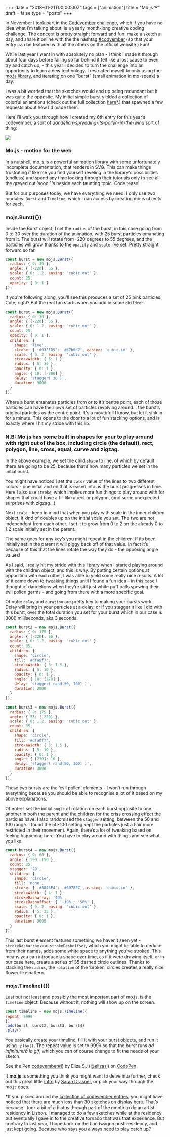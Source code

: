+++
date = "2018-01-21T00:00:00Z"
tags = ["animation"]
title = "Mo.js ➰"
draft = false
type = "posts"
+++

In November I took part in the <a href="http://codevember.xyz/" target="_blank">Codevember</a> challenge, which if you have no idea what I’m talking about, is a yearly month-long creative coding challenge. The concept is pretty straight forward and fun: make a sketch a day, and share it online with the the hashtag <a href="https://twitter.com/search?q=codevember&src=typd" target="_blank">#codvember</a> (so that your entry can be featured with all the others on the official website.) Fun!

While last year I went in with absolutely no plan - I think I made it through about four days before falling so far behind it felt like a lost cause to even try and catch up, - this year I decided to turn the challenge into an opportunity to learn a new technology. I restricted myself to only using the <a href="http://mojs.io/" target="_blank">mo.js library</a>, and iterating on one "burst" (small animation in mo-speak) a day.

I was a bit worried that the sketches would end up being redundant but it was quite the opposite. My initial simple burst yielded a collection of colorful aniamtions (check out the full collection <a href="https://codepen.io/collection/XegEbZ/#">here*</a>.) that spawned a few requests about how I'd made them. 

Here I’ll walk you through how I created my 6th entry for this year’s codevember, a sort of <em>dandelion-spreading-its-pollen-in-the-wind</em> sort of thing:

<img src="images/codevemberday6.gif">

### Mo.js - motion for the web
In a nutshell, mo.js is a powerful animation library with some unfortunately incomplete documentation, that renders in SVG. This can make things frustrating if like me you find yourself reveling in the library's possibilities (endless) and spend any time looking through their tutorials only to see all the greyed out ‘soon!’ ’s beside each taunting topic. Code tease!

But for our purposes today, we have everything we need. I only use two modules. ```Burst``` and ```Timeline```, which I can access by creating mo.js objects for each.

### mojs.Burst({})
Inside the Burst object, I set the ```radius``` of the burst, in this case going from 0 to 30 over the duration of the animation, with 25 burst particles emanating from it. The burst will rotate from -220 degrees to 55 degrees, and the particles will grow thanks to the ```opacity``` and ```scale``` I’ve set. Pretty straight forward so far.

```javascript
const burst = new mojs.Burst({
  radius: { 0: 30 },
  angle: { [-220]: 55 },
  scale: { 0: 1.2, easing: 'cubic.out' },
  count: 25, 
  opacity: { 0: 1 }
});
```

If you're following along, you'll see this produces a set of 25 pink particles. Cute, right? But the real fun starts when you add in some ```children```.

```javascript
const burst = new mojs.Burst({
  radius: { 0: 30 },
  angle: { [-220]: 55 },
  scale: { 0: 1.2, easing: 'cubic.out' },
  count: 25, 
  opacity: { 0: 1 },
  children: {
    shape: 'line', 
    stroke: { '#03FFD5': '#67b0d7', easing: 'cubic.in' },
    scale: { 0: 2, easing: 'cubic.out' },
    strokeWidth: { 5: 1 },
    radius: { 5: 30 },
    opacity: { 0: 1 },
    angle: { 10: [-200] },
    delay: 'stagger( 30 )',
    duration: 3000
  }
});
```

Where a burst emanates particles from or to it’s centre point, each of those particles can have their <em>own</em> set of particles revolving around... the burst’s original particles as the centre point. It's a mouthfull I know, but let it sink in for a minute. This opens to the door to a lot of fun stacking options, and is exactly where I hit my stride with this lib.


### N.B: Mo.js has some built in shapes for your to play around with right out of the box, including circle (the default), rect, polygon, line, cross, equal, curve and zigzag. 


In the above example, we set the child ```shape``` to line, of which by default there are going to be 25, because that’s how many particles we set in the initial burst.

You might have noticed I set the ```color``` value of the lines to two different colors - one initial and on that is eased into as the burst progresses in time. Here I also use ```stroke```, which implies more fun things to play around with for shapes that could have a fill like a rect or polygon, (and some unexpected surprises with zigzag…)

Next ```scale``` - keep in mind that when you play with scale in the inner children object, it kind of doubles up on the initial scale you set. The two are not independent from each other. I set it to grow from 0 to 2 on the already 0 to 1.2 scale initially set in the parent.

The same goes for any key’s you might repeat in the children. If its been initially set in the parent it will piggy back off of that value. In fact it’s because of this that the lines rotate the way they do - the opposing angle values!

As I said, I really hit my stride with this library when I started playing around with the children object, and this is why. By putting certain options at opposition with each other, I was able to yield some really nice results. A lot of it came down to tweaking things until I found a fun idea - in this case I thought of dandelions when they’re still just white puff balls spewing their evil pollen germs - and going from there with a more specific goal.

Of note: ```delay``` and ```duration``` are pretty key to making your bursts work. Delay will bring in your particles at a delay, or if you stagger it like I did with this burst, over the total duration you set for your burst which in our case is 3000 milliseconds, aka 3 seconds.

```javascript
const burst2 = new mojs.Burst({
  radius: { 0: 175 },
  angle: { [-220]: 55 },
  scale: { 0: 1.2, easing: 'cubic.out' },
  count: 35,
  children: {
    shape: 'circle',
    fill: '#dfa0f7',
    strokeWidth: { 3: 1.5 },
    radius: { 5: 10 },
    opacity: { 0: 1 },
    angle: { 10: [270] },
    delay: 'stagger( rand(50, 100) )',
    duration: 3000
  }
});

const burst3 = new mojs.Burst({
  radius: { 0: 175 },
  angle: { 55: [-220] },
  scale: { 0: 1.2, easing: 'cubic.out' },
  count: 35,
  children: {
    shape: 'circle',
    fill: '#dfa0f7',
    strokeWidth: { 3: 1.5 },
    radius: { 5: 10 },
    opacity: { 0: 1 },
    angle: { [270]: 10 },
    delay: 'stagger( rand(50, 100) )',
    duration: 3000
  }
});
```

These two bursts are the ‘evil pollen’ elements - I won’t run through everything because you should be able to recognise a lot of it based on my above explanations. 

Of note: I set the initial ```angle``` of rotation on each burst opposite to one another in both the parent and the children for the criss crossing effect the particles have. I also randomised the ```stagger``` setting, between the 50 and 100 range. I found the 50-100 setting kept the particles just a hair more restricted in their movement. Again, there’s a lot of tweaking based on feeling happening here. You have to play around with things and see what you like.

```javascript
const burst4 = new mojs.Burst({
  radius: { 0: 60 },
  angle: { 500: 150 },
  count: 35,
  stagger: '20',
  children: {
    shape: 'circle',
    fill: 'none',
    stroke: { '#3843E4': '#6978EC', easing: 'cubic.in' },
    strokeWidth: { 4: 1 },
    strokeDasharray: '40%',
    strokeDashoffset: { '-10%': '50%' },
    scale: { 0: 2, easing: 'cubic.out' },
    radius: { 5: 25 },
    opacity: { 0: 1 },
    duration: 3000
  }
});
```

This last burst element features something we haven’t seen yet - ```strokeDasharray``` and ```strokeDashoffset```, which you might be able to deduce from their names, adds some white space to anything you’ve stroked. This means you can introduce a shape over time, as if it were drawing itself, or in our case here, create a series of 35 dashed circle outlines. Thanks to stacking the ```radius```, the ```rotation``` of the ‘broken’ circles creates a really nice flower-like pattern.


### mojs.Timeline({})
Last but not least and possibly the most important part of mo.js, is the ```timeline``` object. Because without it, nothing will show up on the screen.

```javascript
const timeline = new mojs.Timeline({
repeat: 9999
})
.add(burst, burst2, burst3, burst4)
.play()
```

You basically create your timeline, fill it with your burst objects, and run it using ```.play()```. The repeat value is set to 9999 so that the burst runs <em>ad infinitum/à la gif</em>, which you can of course change to fit the needs of your sketch.

<p data-height="392" data-theme-id="0" data-slug-hash="ZaOgGm" data-default-tab="js,result" data-user="elizasj" data-embed-version="2" data-pen-title="codevember#6" class="codepen">See the Pen <a href="https://codepen.io/elizasj/pen/ZaOgGm/">codevember#6</a> by Eliza SJ (<a href="https://codepen.io/elizasj">@elizasj</a>) on <a href="https://codepen.io">CodePen</a>.</p>
<script async src="https://production-assets.codepen.io/assets/embed/ei.js"></script>

If <strong>mo.js</strong> is something you think you might want to delve into further, check out this great little <a href="https://css-tricks.com/introduction-mo-js/" target="_blank">intro</a> by <a href="https://twitter.com/sarah_edo?ref_src=twsrc%5Egoogle%7Ctwcamp%5Eserp%7Ctwgr%5Eauthor" target="_blank">Sarah Drasner</a>, or pick your way through the mo.js <a href="https://github.com/legomushroom/mojs/blob/master/api/readme.md" target="_blank">docs</a>.

<strong>*</strong>If you pikced around my <a href="https://codepen.io/collection/XegEbZ/#">collection of codevember entries</a>, you might have noticed that there are much less than 30 sketches on display here. That’s because I took a bit of a hiatus through part of the month to do an artist residency in Lisbon. I managed to do a few sketches while at the residency but eventually I gave in to the creative tornado that was that experience. But contrary to last year, I hope back on the bandwagon post-residency, and... just kept going. Because who says you always need to play catch up?